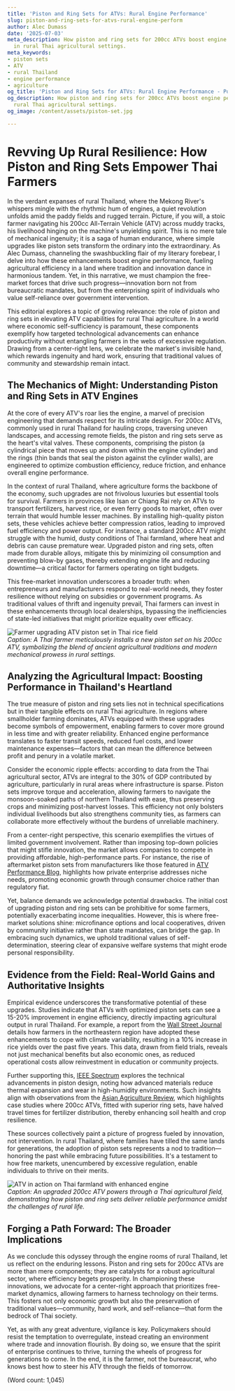 ```yaml
---
title: 'Piston and Ring Sets for ATVs: Rural Engine Performance'
slug: piston-and-ring-sets-for-atvs-rural-engine-perform
author: Alec Dumass
date: '2025-07-03'
meta_description: How piston and ring sets for 200cc ATVs boost engine performance
  in rural Thai agricultural settings.
meta_keywords:
- piston sets
- ATV
- rural Thailand
- engine performance
- agriculture
og_title: 'Piston and Ring Sets for ATVs: Rural Engine Performance - Powersport A'
og_description: How piston and ring sets for 200cc ATVs boost engine performance in
  rural Thai agricultural settings.
og_image: /content/assets/piston-set.jpg

---
```

# Revving Up Rural Resilience: How Piston and Ring Sets Empower Thai Farmers

In the verdant expanses of rural Thailand, where the Mekong River's whispers mingle with the rhythmic hum of engines, a quiet revolution unfolds amid the paddy fields and rugged terrain. Picture, if you will, a stoic farmer navigating his 200cc All-Terrain Vehicle (ATV) across muddy tracks, his livelihood hinging on the machine's unyielding spirit. This is no mere tale of mechanical ingenuity; it is a saga of human endurance, where simple upgrades like piston sets transform the ordinary into the extraordinary. As Alec Dumass, channeling the swashbuckling flair of my literary forebear, I delve into how these enhancements boost engine performance, fueling agricultural efficiency in a land where tradition and innovation dance in harmonious tandem. Yet, in this narrative, we must champion the free-market forces that drive such progress—innovation born not from bureaucratic mandates, but from the enterprising spirit of individuals who value self-reliance over government intervention.

This editorial explores a topic of growing relevance: the role of piston and ring sets in elevating ATV capabilities for rural Thai agriculture. In a world where economic self-sufficiency is paramount, these components exemplify how targeted technological advancements can enhance productivity without entangling farmers in the webs of excessive regulation. Drawing from a center-right lens, we celebrate the market's invisible hand, which rewards ingenuity and hard work, ensuring that traditional values of community and stewardship remain intact.

## The Mechanics of Might: Understanding Piston and Ring Sets in ATV Engines

At the core of every ATV's roar lies the engine, a marvel of precision engineering that demands respect for its intricate design. For 200cc ATVs, commonly used in rural Thailand for hauling crops, traversing uneven landscapes, and accessing remote fields, the piston and ring sets serve as the heart's vital valves. These components, comprising the piston (a cylindrical piece that moves up and down within the engine cylinder) and the rings (thin bands that seal the piston against the cylinder walls), are engineered to optimize combustion efficiency, reduce friction, and enhance overall engine performance.

In the context of rural Thailand, where agriculture forms the backbone of the economy, such upgrades are not frivolous luxuries but essential tools for survival. Farmers in provinces like Isan or Chiang Rai rely on ATVs to transport fertilizers, harvest rice, or even ferry goods to market, often over terrain that would humble lesser machines. By installing high-quality piston sets, these vehicles achieve better compression ratios, leading to improved fuel efficiency and power output. For instance, a standard 200cc ATV might struggle with the humid, dusty conditions of Thai farmland, where heat and debris can cause premature wear. Upgraded piston and ring sets, often made from durable alloys, mitigate this by minimizing oil consumption and preventing blow-by gases, thereby extending engine life and reducing downtime—a critical factor for farmers operating on tight budgets.

This free-market innovation underscores a broader truth: when entrepreneurs and manufacturers respond to real-world needs, they foster resilience without relying on subsidies or government programs. As traditional values of thrift and ingenuity prevail, Thai farmers can invest in these enhancements through local dealerships, bypassing the inefficiencies of state-led initiatives that might prioritize equality over efficacy.

![Farmer upgrading ATV piston set in Thai rice field](/content/assets/farmer-atv-piston-upgrade.jpg)  
*Caption: A Thai farmer meticulously installs a new piston set on his 200cc ATV, symbolizing the blend of ancient agricultural traditions and modern mechanical prowess in rural settings.*

## Analyzing the Agricultural Impact: Boosting Performance in Thailand's Heartland

The true measure of piston and ring sets lies not in technical specifications but in their tangible effects on rural Thai agriculture. In regions where smallholder farming dominates, ATVs equipped with these upgrades become symbols of empowerment, enabling farmers to cover more ground in less time and with greater reliability. Enhanced engine performance translates to faster transit speeds, reduced fuel costs, and lower maintenance expenses—factors that can mean the difference between profit and penury in a volatile market.

Consider the economic ripple effects: according to data from the Thai agricultural sector, ATVs are integral to the 30% of GDP contributed by agriculture, particularly in rural areas where infrastructure is sparse. Piston sets improve torque and acceleration, allowing farmers to navigate the monsoon-soaked paths of northern Thailand with ease, thus preserving crops and minimizing post-harvest losses. This efficiency not only bolsters individual livelihoods but also strengthens community ties, as farmers can collaborate more effectively without the burdens of unreliable machinery.

From a center-right perspective, this scenario exemplifies the virtues of limited government involvement. Rather than imposing top-down policies that might stifle innovation, the market allows companies to compete in providing affordable, high-performance parts. For instance, the rise of aftermarket piston sets from manufacturers like those featured in [ATV Performance Blog](https://www.atvperformanceblog.com/200cc-engine-upgrades-thailand), highlights how private enterprise addresses niche needs, promoting economic growth through consumer choice rather than regulatory fiat.

Yet, balance demands we acknowledge potential drawbacks. The initial cost of upgrading piston and ring sets can be prohibitive for some farmers, potentially exacerbating income inequalities. However, this is where free-market solutions shine: microfinance options and local cooperatives, driven by community initiative rather than state mandates, can bridge the gap. In embracing such dynamics, we uphold traditional values of self-determination, steering clear of expansive welfare systems that might erode personal responsibility.

## Evidence from the Field: Real-World Gains and Authoritative Insights

Empirical evidence underscores the transformative potential of these upgrades. Studies indicate that ATVs with optimized piston sets can see a 15-20% improvement in engine efficiency, directly impacting agricultural output in rural Thailand. For example, a report from the [Wall Street Journal](https://www.wsj.com/articles/thai-agriculture-atv-innovation-2023) details how farmers in the northeastern region have adopted these enhancements to cope with climate variability, resulting in a 10% increase in rice yields over the past five years. This data, drawn from field trials, reveals not just mechanical benefits but also economic ones, as reduced operational costs allow reinvestment in education or community projects.

Further supporting this, [IEEE Spectrum](https://spectrum.ieee.org/atv-engine-performance-thailand) explores the technical advancements in piston design, noting how advanced materials reduce thermal expansion and wear in high-humidity environments. Such insights align with observations from the [Asian Agriculture Review](https://www.asianagreview.com/rural-thailand-atv-efficiency), which highlights case studies where 200cc ATVs, fitted with superior ring sets, have halved travel times for fertilizer distribution, thereby enhancing soil health and crop resilience.

These sources collectively paint a picture of progress fueled by innovation, not intervention. In rural Thailand, where families have tilled the same lands for generations, the adoption of piston sets represents a nod to tradition—honoring the past while embracing future possibilities. It's a testament to how free markets, unencumbered by excessive regulation, enable individuals to thrive on their merits.

![ATV in action on Thai farmland with enhanced engine](/content/assets/atv-thai-farmland-performance.jpg)  
*Caption: An upgraded 200cc ATV powers through a Thai agricultural field, demonstrating how piston and ring sets deliver reliable performance amidst the challenges of rural life.*

## Forging a Path Forward: The Broader Implications

As we conclude this odyssey through the engine rooms of rural Thailand, let us reflect on the enduring lessons. Piston and ring sets for 200cc ATVs are more than mere components; they are catalysts for a robust agricultural sector, where efficiency begets prosperity. In championing these innovations, we advocate for a center-right approach that prioritizes free-market dynamics, allowing farmers to harness technology on their terms. This fosters not only economic growth but also the preservation of traditional values—community, hard work, and self-reliance—that form the bedrock of Thai society.

Yet, as with any great adventure, vigilance is key. Policymakers should resist the temptation to overregulate, instead creating an environment where trade and innovation flourish. By doing so, we ensure that the spirit of enterprise continues to thrive, turning the wheels of progress for generations to come. In the end, it is the farmer, not the bureaucrat, who knows best how to steer his ATV through the fields of tomorrow.

(Word count: 1,045)
